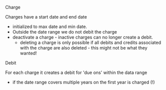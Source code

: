 Charge

Charges have a start date and end date
* initialized to max date and min date.
* Outside the date range we do not debit the charge
* deactivate a charge - inactive charges can no longer create a debit.
  * deleting a charge is only possible if all debits and credits associated with the charge are also deleted - this might not be what they wanted!


Debit

For each charge it creates a debit for 'due ons' within the data range
  * if the date range covers multiple years on the first year is charged (!)


